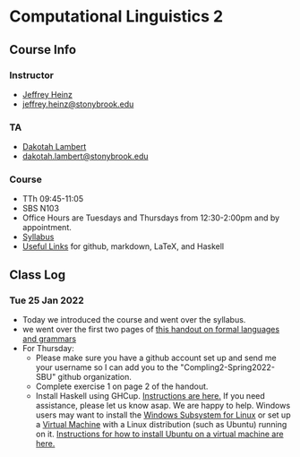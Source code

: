 # Computational Linguistics 2

## Course Info

### Instructor
- [Jeffrey Heinz](https://jeffreyheinz.net) 
- jeffrey.heinz@stonybrook.edu 

### TA
- [Dakotah Lambert](https://vvulpes0.github.io/) 
- dakotah.lambert@stonybrook.edu

### Course
- TTh 09:45-11:05
- SBS N103
- Office Hours are Tuesdays and Thursdays from 12:30-2:00pm and by appointment.
- [Syllabus](syllabus-compling2-LIN637-22S-Heinz.pdf)
- [Useful Links](UsefulLinks.md) for github, markdown, LaTeX, and Haskell

## Class Log

### Tue 25 Jan 2022

- Today we introduced the course and went over the syllabus.
- we went over the first two pages of [this handout on formal languages and grammars](readings/rewrite-grammars.pdf)
- For Thursday:
  - Please make sure you have a github account set up and send me your username so I can add you to the "Compling2-Spring2022-SBU" github organization.
  - Complete exercise 1 on page 2 of the handout. 
  - Install Haskell using GHCup. [Instructions are here.](https://www.haskell.org/ghcup/) If you need assistance, please let us know asap. We are happy to help. Windows users may want to install the [Windows Subsystem for Linux](https://docs.microsoft.com/en-us/windows/wsl/) or set up a [Virtual Machine](https://www.virtualbox.org/) with a Linux distribution (such as Ubuntu) running on it. [Instructions for how to install Ubuntu on a virtual machine are here.](https://ubuntu.com/tutorials/how-to-run-ubuntu-desktop-on-a-virtual-machine-using-virtualbox#1-overview)
 

